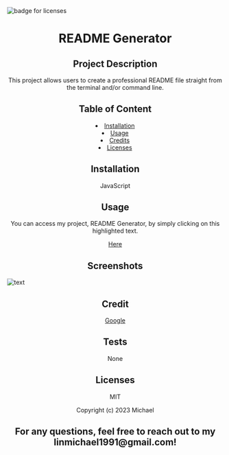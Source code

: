 
   <img src="https://img.shields.io/badge/Licenses-MIT-f39f37" alt="badge for licenses"> 
   <h1 align="center">README Generator</h1>

   <h2 align="center">Project Description</h2>
   <p align="center">This project allows users to create a professional README file straight from the terminal and/or command line.</p>
   
   <h2 align="center">Table of Content</h2>
   <li align="center"><a href="#Installation">Installation</a></li>
   <li align="center"><a href="#Usage">Usage</a></li>
   <li align="center"><a href="#Credits">Credits</a></li>
   <li align="center"><a href="#Licenses">Licenses</a></li>
     
   <h2 align="center" id="Installation">Installation</h2>
   <p align="center">JavaScript</p>
   
   <h2 align="center" id="Usage">Usage</h2>
   <p align="center">You can access my project, README Generator, by simply clicking on this highlighted text.</p>
   <p align="center"><a href="https://github.com/Michaelx626/Weather-Forecast-Station" target="_blank">Here</a></p>
   
   <h2 align="center">Screenshots</h2>

   ![text](https://i.natgeofe.com/n/548467d8-c5f1-4551-9f58-6817a8d2c45e/NationalGeographic_2572187_square.jpg)
   
   <h2 align="center" id="Credits">Credit</h2>
   <p align="center"><a href="https://google.com" target="_blank">Google</a></p>

   <h2 align="center">Tests</h2>
   <p align="center">None</p>
   
   <h2 align="center" id="Licenses">Licenses</h2>
   <p align="center">MIT</p>

   <p align="center">Copyright (c) 2023 Michael</p>

   <h2 align="center">For any questions, feel free to reach out to my linmichael1991@gmail.com!</h2>
   